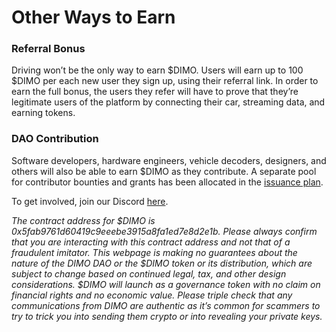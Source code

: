 # Other Ways to Earn

### Referral Bonus

Driving won’t be the only way to earn $DIMO. Users will earn up to 100 $DIMO per each new user they sign up, using their referral link. In order to earn the full bonus, the users they refer will have to prove that they’re legitimate users of the platform by connecting their car, streaming data, and earning tokens.

### DAO Contribution

Software developers, hardware engineers, vehicle decoders, designers, and others will also be able to earn $DIMO as they contribute. A separate pool for contributor bounties and grants has been allocated in the [issuance plan](token-distribution.md).

To get involved, join our Discord [here](https://dao.dimo.zone/).

_The contract address for $DIMO is 0x5fab9761d60419c9eeebe3915a8fa1ed7e8d2e1b. Please always confirm that you are interacting with this contract address and not that of a fraudulent imitator. This webpage is making no guarantees about the nature of the DIMO DAO or the $DIMO token or its distribution, which are subject to change based on continued legal, tax, and other design considerations. $DIMO will launch as a governance token with no claim on financial rights and no economic value. Please triple check that any communications from DIMO are authentic as it’s common for scammers to try to trick you into sending them crypto or into revealing your private keys._
